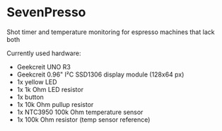 # SevenPresso
Shot timer and temperature monitoring for espresso machines that lack both


Currently used hardware:
- Geekcreit UNO R3
- Geekcreit 0.96" I²C SSD1306 display module (128x64 px)
- 1x yellow LED
- 1x 1k Ohm LED resistor
- 1x button
- 1x 10k Ohm pullup resistor
- 1x NTC3950 100k Ohm temperature sensor
- 1x 100k Ohm resistor (temp sensor reference)
